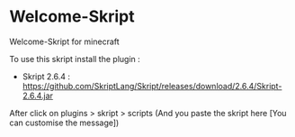 # Welcome-Skript
Welcome-Skript for minecraft



To use this skript install the plugin :
  - Skript 2.6.4 : https://github.com/SkriptLang/Skript/releases/download/2.6.4/Skript-2.6.4.jar

After click on plugins > skript > scripts (And you paste the skript here [You can customise the message])
